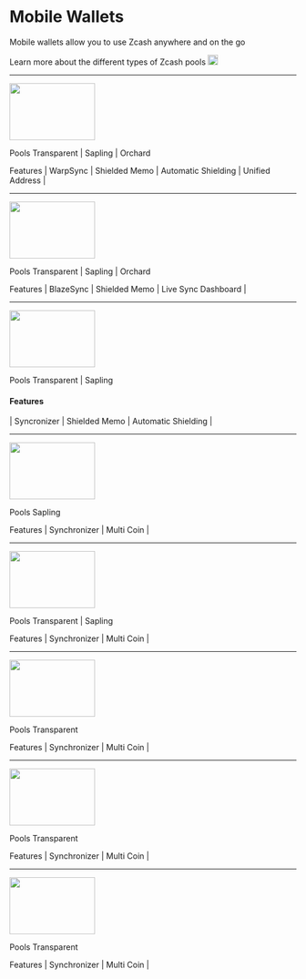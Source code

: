 # Mobile Wallets

Mobile wallets allow you to use Zcash anywhere and on the go

Learn more about the different types of Zcash pools [<img src="https://raw.githubusercontent.com/FortAwesome/Font-Awesome/6.x/svgs/solid/square-arrow-up-right.svg" alt="arrow" width="18" height="18"/>](/site/guides/Using_Zcash/Shielded_Pools)

---

<a href="https://ywallet.app/installation/">
    <img src="https://i.ibb.co/r6gPvFw/ywalletcard.png" alt="" width="150" height="100"/>
</a>

<aside>
    
Pools
Transparent | Sapling | Orchard

Features
| WarpSync | Shielded Memo | Automatic Shielding | Unified Address |

</aside>

---

<a href="https://play.google.com/store/apps/details?id=org.ZingoLabs.Zingo">
    <img src="https://i.ibb.co/bdJ49Ld/zingocard.png" alt="" width="150" height="100"/>
</a>

<aside>

Pools
Transparent | Sapling | Orchard
  
Features
| BlazeSync | Shielded Memo | Live Sync Dashboard |

</aside>

---

<a href="https://nighthawkwallet.com">
    <img src="https://i.ibb.co/7yvM8vq/nighthawkcard.png" alt="" width="150" height="100"/>
</a>

<aside>

Pools
Transparent | Sapling 
  
#### Features
| Syncronizer | Shielded Memo | Automatic Shielding |

</aside>

---

<a href="https://edge.app">
    <img src="https://i.ibb.co/qCmmHk4/edgecard.png" alt="" width="150" height="100"/>
</a>

<aside>

Pools
Sapling 
  
Features
| Synchronizer | Multi Coin |

</aside>

---

<a href="https://unstoppable.money">
    <img src="https://i.ibb.co/KXnS26y/unstoppablecard.png" alt="" width="150" height="100"/>
</a>

<aside>
    
Pools
Transparent | Sapling 

Features
| Synchronizer | Multi Coin |

</aside>

---
<a href="https://www.exodus.com/download/">
    <img src="https://i.ibb.co/w0NNZNp/exoduscard.png" alt="" width="150" height="100"/>
</a>

<aside>

Pools
Transparent

Features
| Synchronizer | Multi Coin |

</aside>

----

<a href="https://www.coinomi.com/en/downloads">
    <img src="https://i.ibb.co/QfHmjWY/coinomicard.png" alt="" width="150" height="100"/>
</a>

<aside>

Pools
Transparent 

Features
| Synchronizer | Multi Coin |

</aside>

----

<a href="https://safepal.com">
    <img src="https://i.ibb.co/h29h6d0/safepalcard.png" alt="" width="150" height="100"/>
</a>

<aside>

Pools
Transparent

Features
| Synchronizer | Multi Coin |

</aside>
